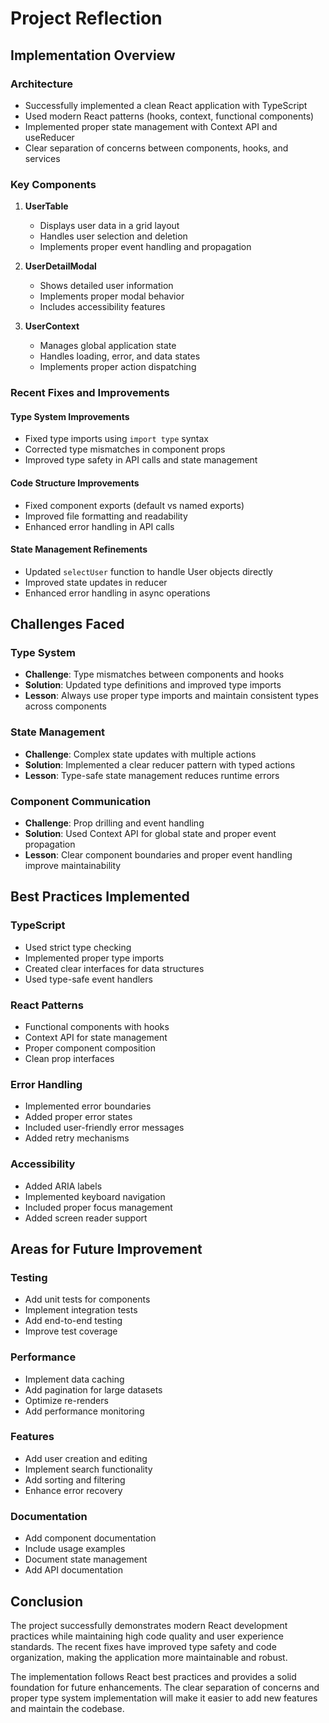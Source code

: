 # Project Reflection

## Implementation Overview

### Architecture
- Successfully implemented a clean React application with TypeScript
- Used modern React patterns (hooks, context, functional components)
- Implemented proper state management with Context API and useReducer
- Clear separation of concerns between components, hooks, and services

### Key Components
1. **UserTable**
   - Displays user data in a grid layout
   - Handles user selection and deletion
   - Implements proper event handling and propagation

2. **UserDetailModal**
   - Shows detailed user information
   - Implements proper modal behavior
   - Includes accessibility features

3. **UserContext**
   - Manages global application state
   - Handles loading, error, and data states
   - Implements proper action dispatching

### Recent Fixes and Improvements

#### Type System Improvements
- Fixed type imports using `import type` syntax
- Corrected type mismatches in component props
- Improved type safety in API calls and state management

#### Code Structure Improvements
- Fixed component exports (default vs named exports)
- Improved file formatting and readability
- Enhanced error handling in API calls

#### State Management Refinements
- Updated `selectUser` function to handle User objects directly
- Improved state updates in reducer
- Enhanced error handling in async operations

## Challenges Faced

### Type System
- **Challenge**: Type mismatches between components and hooks
- **Solution**: Updated type definitions and improved type imports
- **Lesson**: Always use proper type imports and maintain consistent types across components

### State Management
- **Challenge**: Complex state updates with multiple actions
- **Solution**: Implemented a clear reducer pattern with typed actions
- **Lesson**: Type-safe state management reduces runtime errors

### Component Communication
- **Challenge**: Prop drilling and event handling
- **Solution**: Used Context API for global state and proper event propagation
- **Lesson**: Clear component boundaries and proper event handling improve maintainability

## Best Practices Implemented

### TypeScript
- Used strict type checking
- Implemented proper type imports
- Created clear interfaces for data structures
- Used type-safe event handlers

### React Patterns
- Functional components with hooks
- Context API for state management
- Proper component composition
- Clean prop interfaces

### Error Handling
- Implemented error boundaries
- Added proper error states
- Included user-friendly error messages
- Added retry mechanisms

### Accessibility
- Added ARIA labels
- Implemented keyboard navigation
- Included proper focus management
- Added screen reader support

## Areas for Future Improvement

### Testing
- Add unit tests for components
- Implement integration tests
- Add end-to-end testing
- Improve test coverage

### Performance
- Implement data caching
- Add pagination for large datasets
- Optimize re-renders
- Add performance monitoring

### Features
- Add user creation and editing
- Implement search functionality
- Add sorting and filtering
- Enhance error recovery

### Documentation
- Add component documentation
- Include usage examples
- Document state management
- Add API documentation

## Conclusion

The project successfully demonstrates modern React development practices while maintaining high code quality and user experience standards. The recent fixes have improved type safety and code organization, making the application more maintainable and robust.

The implementation follows React best practices and provides a solid foundation for future enhancements. The clear separation of concerns and proper type system implementation will make it easier to add new features and maintain the codebase. 